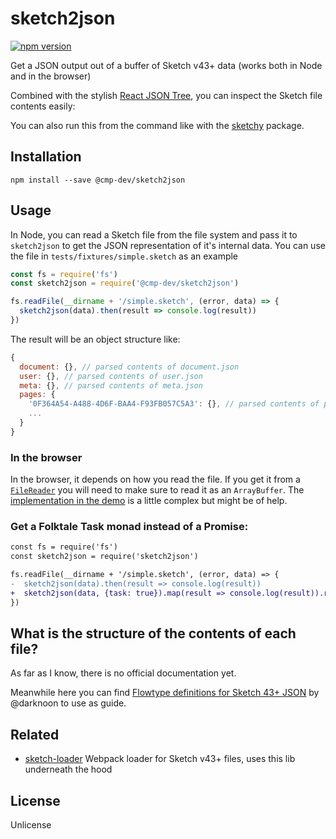 # sketch2json

[![npm version](https://img.shields.io/npm/v/@cmp-dev/sketch2json.svg?maxAge=1000)](https://www.npmjs.com/package/@cmp-dev/sketch2json)

Get a JSON output out of a buffer of Sketch v43+ data (works both in Node and in the browser)

Combined with the stylish [React JSON Tree](https://github.com/alexkuz/react-json-tree), you can inspect the Sketch file contents easily:

You can also run this from the command like with the [sketchy](https://github.com/kristianmandrup/sketchy) package.
## Installation

```
npm install --save @cmp-dev/sketch2json
```

## Usage

In Node, you can read a Sketch file from the file system and pass it to `sketch2json` to get the JSON representation of it's internal data. You can use the file in `tests/fixtures/simple.sketch` as an example

```javascript
const fs = require('fs')
const sketch2json = require('@cmp-dev/sketch2json')

fs.readFile(__dirname + '/simple.sketch', (error, data) => {
  sketch2json(data).then(result => console.log(result))
})
```

The result will be an object structure like:

```javascript
{
  document: {}, // parsed contents of document.json
  user: {}, // parsed contents of user.json
  meta: {}, // parsed contents of meta.json
  pages: {
    '0F364A54-A488-4D6F-BAA4-F93FB057C5A3': {}, // parsed contents of pages/0F364A54-A488-4D6F-BAA4-F93FB057C5A3.json, and so on for every page file
    ...
  }
}
```

### In the browser

In the browser, it depends on how you read the file. If you get it from a [`FileReader`](https://developer.mozilla.org/en/docs/Web/API/FileReader) you will need to make sure to read it as an `ArrayBuffer`. The [implementation in the demo](demo/src/app.js) is a little complex but might be of help.

### Get a Folktale Task monad instead of a Promise:

```diff
const fs = require('fs')
const sketch2json = require('sketch2json')

fs.readFile(__dirname + '/simple.sketch', (error, data) => {
-  sketch2json(data).then(result => console.log(result))
+  sketch2json(data, {task: true}).map(result => console.log(result)).run()
})
```

## What is the structure of the contents of each file?

As far as I know, there is no official documentation yet.

Meanwhile here you can find [Flowtype definitions for Sketch 43+ JSON](https://github.com/darknoon/sketchapp-json-flow-types/blob/master/types.js) by @darknoon to use as guide.

## Related

- [sketch-loader](https://github.com/xaviervia/sketch-loader)
 Webpack loader for Sketch v43+ files, uses this lib underneath the hood

## License

Unlicense
